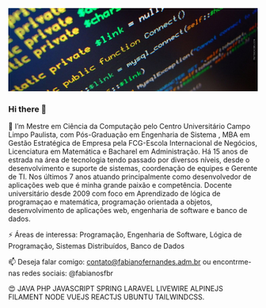 


<img src="https://raw.githubusercontent.com/fabianosfbr/fabianosfbr/main/header.jpg"/>


### Hi there 👋


🔭 I’m Mestre em Ciência da Computação pelo Centro Universitário Campo Limpo Paulista, com Pós-Graduação em Engenharia de Sistema , MBA em Gestão Estratégica de Empresa pela FCG-Escola Internacional de Negócios, Licenciatura em Matemática e Bacharel em Administração. 
Há 15 anos de estrada na área de tecnologia tendo passado por diversos níveis, desde o desenvolvimento e suporte de sistemas, coordenação de equipes e Gerente de TI. Nos últimos 7 anos atuando principalmente como desenvolvedor de aplicações web que é minha grande paixão e competência. 
Docente universitário desde 2009 com foco em Aprendizado de lógica de programaçao e matemática, programação orientada a objetos, desenvolvimento de aplicações web, engenharia de software e banco de dados.

⚡ Áreas de interessa: Programação, Engenharia de Software, Lógica de Programação, Sistemas Distribuídos, Banco de Dados

📫 Deseja falar comigo: contato@fabianofernandes.adm.br ou encontrme-nas redes sociais: @fabianosfbr


😍 JAVA PHP JAVASCRIPT SPRING LARAVEL LIVEWIRE ALPINEJS FILAMENT NODE VUEJS REACTJS UBUNTU TAILWINDCSS.


<!--
**fabianosfbr/fabianosfbr** is a ✨ _special_ ✨ repository because its `README.md` (this file) appears on your GitHub profile.

Here are some ideas to get you started:

- 🔭 I’m currently working on ...
- 🌱 I’m currently learning ...
- 👯 I’m looking to collaborate on ...
- 🤔 I’m looking for help with ...
- 💬 Ask me about ...
- 📫 How to reach me: ...
- 😄 Pronouns: ...
- ⚡ Fun fact: ...
-->




